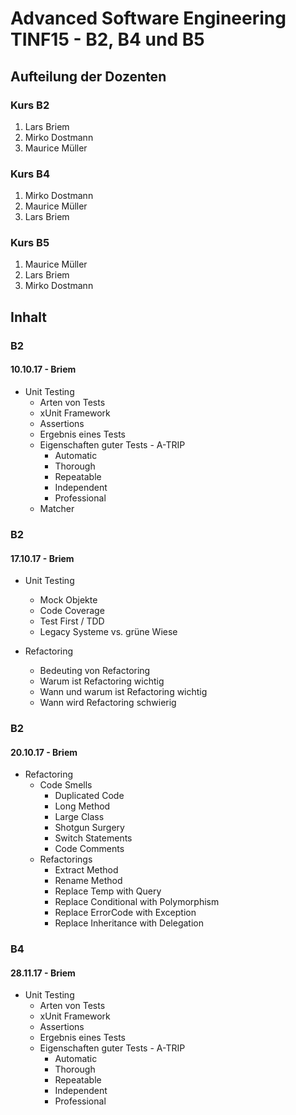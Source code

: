 # Advanced Software Engineering TINF15 - B2, B4 und B5
## Aufteilung der Dozenten
### Kurs B2
1. Lars Briem
1. Mirko Dostmann
1. Maurice Müller

### Kurs B4
1. Mirko Dostmann
1. Maurice Müller
1. Lars Briem

### Kurs B5
1. Maurice Müller
1. Lars Briem
1. Mirko Dostmann

## Inhalt
### B2
#### 10.10.17 - Briem
* Unit Testing
  * Arten von Tests
  * xUnit Framework
  * Assertions
  * Ergebnis eines Tests
  * Eigenschaften guter Tests - A-TRIP
    * Automatic
    * Thorough
    * Repeatable
    * Independent
    * Professional
  * Matcher
### B2
#### 17.10.17 - Briem
* Unit Testing
  * Mock Objekte
  * Code Coverage
  * Test First / TDD
  * Legacy Systeme vs. grüne Wiese

* Refactoring
  * Bedeuting von Refactoring
  * Warum ist Refactoring wichtig
  * Wann und warum ist Refactoring wichtig
  * Wann wird Refactoring schwierig

### B2
#### 20.10.17 - Briem
* Refactoring
  * Code Smells
    * Duplicated Code
    * Long Method
    * Large Class
    * Shotgun Surgery
    * Switch Statements
    * Code Comments
  * Refactorings
    * Extract Method
    * Rename Method
    * Replace Temp with Query
    * Replace Conditional with Polymorphism
    * Replace ErrorCode with Exception
    * Replace Inheritance with Delegation

### B4
#### 28.11.17 - Briem
* Unit Testing
  * Arten von Tests
  * xUnit Framework
  * Assertions
  * Ergebnis eines Tests
  * Eigenschaften guter Tests - A-TRIP
    * Automatic
    * Thorough
    * Repeatable
    * Independent
    * Professional
